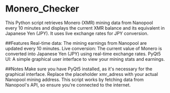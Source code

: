 # Monero_Checker
This Python script retrieves Monero (XMR) mining data from Nanopool every 10 minutes and displays the current XMR balance and its equivalent in Japanese Yen (JPY).  It uses live exchange rates for JPY conversion.

##Features
Real-time data: The mining earnings from Nanopool are updated every 10 minutes.
Live conversion: The current value of Monero is converted into Japanese Yen (JPY) using real-time exchange rates.
PyQt5 UI: A simple graphical user interface to view your mining stats and earnings.

##Notes
Make sure you have PyQt5 installed, as it's necessary for the graphical interface.
Replace the placeholder xmr_adress with your actual Nanopool mining address.
This script works by fetching data from Nanopool's API, so ensure you're connected to the internet.
